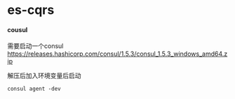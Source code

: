 # es-cqrs

#### cousul
需要启动一个consul
https://releases.hashicorp.com/consul/1.5.3/consul_1.5.3_windows_amd64.zip

解压后加入环境变量后启动
```
consul agent -dev
```
